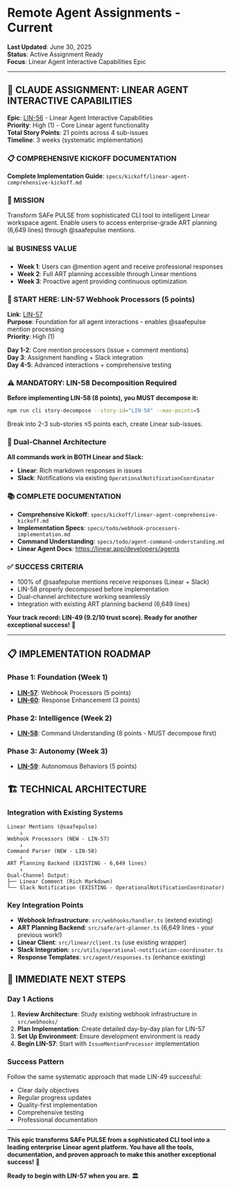 # Remote Agent Assignments - Current

**Last Updated**: June 30, 2025  
**Status**: Active Assignment Ready  
**Focus**: Linear Agent Interactive Capabilities Epic

---

## 🤖 **CLAUDE ASSIGNMENT: LINEAR AGENT INTERACTIVE CAPABILITIES**

**Epic**: [LIN-56](https://linear.app/wordstofilmby/issue/LIN-56/linear-agent-interactive-capabilities) - Linear Agent Interactive Capabilities  
**Priority**: High (1) - Core Linear agent functionality  
**Total Story Points**: 21 points across 4 sub-issues  
**Timeline**: 3 weeks (systematic implementation)

### **📋 COMPREHENSIVE KICKOFF DOCUMENTATION**
**Complete Implementation Guide**: `specs/kickoff/linear-agent-comprehensive-kickoff.md`

### **🎯 MISSION**
Transform SAFe PULSE from sophisticated CLI tool to intelligent Linear workspace agent. Enable users to access enterprise-grade ART planning (6,649 lines) through @saafepulse mentions.

### **📊 BUSINESS VALUE**
- **Week 1**: Users can @mention agent and receive professional responses
- **Week 2**: Full ART planning accessible through Linear mentions  
- **Week 3**: Proactive agent providing continuous optimization

### **🚀 START HERE: LIN-57 Webhook Processors (5 points)**
**Link**: [LIN-57](https://linear.app/wordstofilmby/issue/LIN-57/implement-linear-webhook-event-processors)  
**Purpose**: Foundation for all agent interactions - enables @saafepulse mention processing  
**Priority**: High (1)

**Day 1-2**: Core mention processors (issue + comment mentions)  
**Day 3**: Assignment handling + Slack integration  
**Day 4-5**: Advanced interactions + comprehensive testing

### **⚠️ MANDATORY: LIN-58 Decomposition Required**
**Before implementing LIN-58 (8 points), you MUST decompose it:**
```bash
npm run cli story-decompose --story-id="LIN-58" --max-points=5
```
Break into 2-3 sub-stories ≤5 points each, create Linear sub-issues.

### **🔄 Dual-Channel Architecture**
**All commands work in BOTH Linear and Slack:**
- **Linear**: Rich markdown responses in issues
- **Slack**: Notifications via existing `OperationalNotificationCoordinator`

### **📚 COMPLETE DOCUMENTATION**
- **Comprehensive Kickoff**: `specs/kickoff/linear-agent-comprehensive-kickoff.md`
- **Implementation Specs**: `specs/todo/webhook-processors-implementation.md`
- **Command Understanding**: `specs/todo/agent-command-understanding.md`
- **Linear Agent Docs**: https://linear.app/developers/agents

### **✅ SUCCESS CRITERIA**
- 100% of @saafepulse mentions receive responses (Linear + Slack)
- LIN-58 properly decomposed before implementation
- Dual-channel architecture working seamlessly
- Integration with existing ART planning backend (6,649 lines)

**Your track record: LIN-49 (9.2/10 trust score). Ready for another exceptional success!** 🚀

---

## 📋 **IMPLEMENTATION ROADMAP**

### **Phase 1: Foundation (Week 1)**
- **[LIN-57](https://linear.app/wordstofilmby/issue/LIN-57/implement-linear-webhook-event-processors)**: Webhook Processors (5 points)
- **[LIN-60](https://linear.app/wordstofilmby/issue/LIN-60/enhanced-agent-response-system)**: Response Enhancement (3 points)

### **Phase 2: Intelligence (Week 2)**
- **[LIN-58](https://linear.app/wordstofilmby/issue/LIN-58/implement-natural-language-command-parser)**: Command Understanding (8 points - MUST decompose first)

### **Phase 3: Autonomy (Week 3)**
- **[LIN-59](https://linear.app/wordstofilmby/issue/LIN-59/implement-proactive-agent-actions)**: Autonomous Behaviors (5 points)

## 🏗️ **TECHNICAL ARCHITECTURE**

### **Integration with Existing Systems**
```
Linear Mentions (@saafepulse)
    ↓
Webhook Processors (NEW - LIN-57)
    ↓
Command Parser (NEW - LIN-58)
    ↓
ART Planning Backend (EXISTING - 6,649 lines)
    ↓
Dual-Channel Output:
├── Linear Comment (Rich Markdown)
└── Slack Notification (EXISTING - OperationalNotificationCoordinator)
```

### **Key Integration Points**
- **Webhook Infrastructure**: `src/webhooks/handler.ts` (extend existing)
- **ART Planning Backend**: `src/safe/art-planner.ts` (6,649 lines - your previous work!)
- **Linear Client**: `src/linear/client.ts` (use existing wrapper)
- **Slack Integration**: `src/utils/operational-notification-coordinator.ts`
- **Response Templates**: `src/agent/responses.ts` (enhance existing)

## 🎯 **IMMEDIATE NEXT STEPS**

### **Day 1 Actions**
1. **Review Architecture**: Study existing webhook infrastructure in `src/webhooks/`
2. **Plan Implementation**: Create detailed day-by-day plan for LIN-57
3. **Set Up Environment**: Ensure development environment is ready
4. **Begin LIN-57**: Start with `IssueMentionProcessor` implementation

### **Success Pattern**
Follow the same systematic approach that made LIN-49 successful:
- Clear daily objectives
- Regular progress updates
- Quality-first implementation
- Comprehensive testing
- Professional documentation

---

**This epic transforms SAFe PULSE from a sophisticated CLI tool into a leading enterprise Linear agent platform. You have all the tools, documentation, and proven approach to make this another exceptional success!** 🚀

**Ready to begin with LIN-57 when you are.** 🏛️
